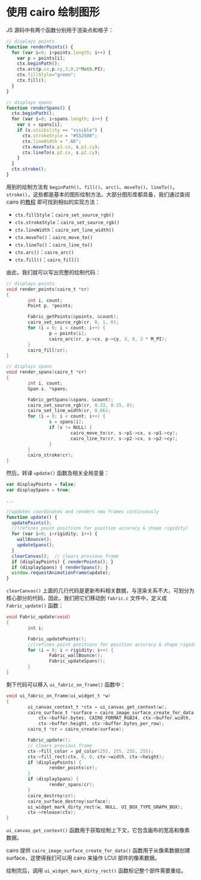 # 使用 cairo 绘制图形

JS 源码中有两个函数分别用于渲染点和格子：

```js
// displays points
function renderPoints() {
  for (var i=0; i<points.length; i++) {
    var p = points[i];
    ctx.beginPath();
    ctx.arc(p.cx,p.cy,3,0,2*Math.PI);
    ctx.fillStyle="green";
    ctx.fill();
  }
}

// displays spans
function renderSpans() {
  ctx.beginPath();
  for (var i=0; i<spans.length; i++) {
    var s = spans[i];
    if (s.visibility == "visible") {
      ctx.strokeStyle = "#552500";
      ctx.lineWidth = ".66";
      ctx.moveTo(s.p1.cx, s.p1.cy);
      ctx.lineTo(s.p2.cx, s.p2.cy);
    }
  }
  ctx.stroke();
}
```

用到的绘制方法有 `beginPath()`、`fill()`、`arc()`、`moveTo()`、`lineTo()`，`stroke()`，这些都是基本的图形绘制方法，大部分图形库都具备，我们通过查阅 cairo 的[教程](https://www.cairographics.org/tutorial/) 即可找到相似的实现方法：

- `ctx.fillStyle`：`cairo_set_source_rgb()`
- `ctx.strokeStyle`：`cairo_set_source_rgb()`
- `ctx.lineWidth`：`cairo_set_line_width()`
- `ctx.moveTo()`：`cairo_move_to()`
- `ctx.lineTo()`：`cairo_line_to()`
- `ctx.arc()`：`cairo_arc()`
- `ctx.fill()`：`cairo_fill()`

由此，我们就可以写出完整的绘制代码：

```c title=src/main.c
// displays points
void render_points(cairo_t *cr)
{
        int i, count;
        Point p, *points;

        Fabric_getPoints(&points, &count);
        cairo_set_source_rgb(cr, 0, 1, 0);
        for (i = 0; i < count; i++) {
                p = points[i];
                cairo_arc(cr, p->cx, p->cy, 3, 0, 2 * M_PI);
        }
        cairo_fill(cr);
}

// displays spans
void render_spans(cairo_t *cr)
{
        int i, count;
        Span s, *spans;

        Fabric_getSpans(&spans, &count);
        cairo_set_source_rgb(cr, 0.33, 0.15, 0);
        cairo_set_line_width(cr, 0.66);
        for (i = 0; i < count; i++) {
                s = spans[i];
                if (s != NULL) {
                        cairo_move_to(cr, s->p1->cx, s->p1->cy);
                        cairo_line_to(cr, s->p2->cx, s->p2->cy);
                }
        }
        cairo_stroke(cr);
}
```

然后，转译 `update()` 函数及相关全局变量：

```js
var displayPoints = false;
var displaySpans = true;

...

//updates coordinates and renders new frames continuously
function update() {
  updatePoints();
  //(refines point positions for position accuracy & shape rigidity)
  for (var i=0; i<rigidity; i++) {
    wallBounce();
    updateSpans();
  }
  clearCanvas();  // clears previous frame
  if (displayPoints) { renderPoints(); }
  if (displaySpans) { renderSpans(); }
  window.requestAnimationFrame(update);
}
```

`clearCanvas()` 上面的几行代码是更新布料相关数据，与渲染关系不大，可划分为核心部分的代码，因此，我们把它们移动到 `fabric.c` 文件中，定义成 `Fabric_update()` 函数：

```c title=src/fabric.c
void Fabric_update(void)
{
        int i;

        Fabric_updatePoints();
        //(refines point positions for position accuracy & shape rigidity)
        for (i = 0; i < rigidity; i++) {
                Fabric_wallBounce();
                Fabric_updateSpans();
        }
}
```

剩下代码可以移入 `ui_fabric_on_frame()` 函数中：

```c title=src/main.c
void ui_fabric_on_frame(ui_widget_t *w)
{
        ui_canvas_context_t *ctx = ui_canvas_get_context(w);
        cairo_surface_t *surface = cairo_image_surface_create_for_data(
            ctx->buffer.bytes, CAIRO_FORMAT_RGB24, ctx->buffer.width,
            ctx->buffer.height, ctx->buffer.bytes_per_row);
        cairo_t *cr = cairo_create(surface);

        Fabric_update();
        // clears previous frame
        ctx->fill_color = pd_color(255, 255, 255, 255);
        ctx->fill_rect(ctx, 0, 0, ctx->width, ctx->height);
        if (displayPoints) {
                render_points(cr);
        }
        if (displaySpans) {
                render_spans(cr);
        }
        cairo_destroy(cr);
        cairo_surface_destroy(surface);
        ui_widget_mark_dirty_rect(w, NULL, UI_BOX_TYPE_GRAPH_BOX);
        ctx->release(ctx);
}
```

`ui_canvas_get_context()` 函数用于获取绘制上下文，它包含画布的宽高和像素数据。

cairo 提供 `cairo_image_surface_create_for_data()` 函数用于从像素数据创建 surface，这使得我们可以用 cairo 来操作 LCUI 部件的像素数据。

绘制完后，调用 `ui_widget_mark_dirty_rect()` 函数标记整个部件需要重绘。
